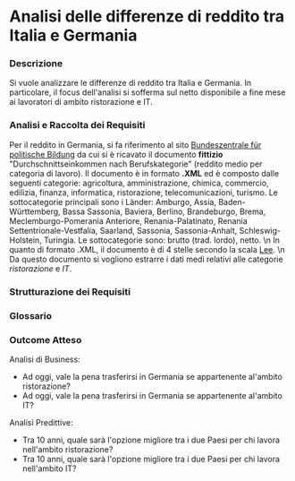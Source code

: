 # Analisi delle differenze di reddito tra Italia e Germania

### Descrizione
Si vuole analizzare le differenze di reddito tra Italia e Germania. In particolare, il focus dell'analisi si sofferma sul netto 
disponibile a fine mese ai lavoratori di ambito ristorazione e IT.

### Analisi e Raccolta dei Requisiti
Per il reddito in Germania, si fa riferimento al sito [Bundeszentrale für politische Bildung](https://www.bpb.de/) da cui si è
ricavato il documento **fittizio** "Durchschnittseinkommen nach Berufskategorie" (reddito medio per categoria di lavoro). Il documento
è in formato **.XML** ed è composto dalle seguenti categorie:  agricoltura, amministrazione, chimica, commercio, edilizia, finanza, 
informatica, ristorazione, telecomunicazioni, turismo. Le sottocategorie principali sono i Länder: Amburgo, Assia, Baden-Württemberg, Bassa Sassonia, Baviera, Berlino, Brandeburgo, Brema, Meclemburgo-Pomerania Anteriore, Renania-Palatinato, Renania Settentrionale-Vestfalia, Saarland, Sassonia, Sassonia-Anhalt, Schleswig-Holstein, Turingia.
Le sottocategorie sono: brutto (trad. lordo), netto. \n
In quanto di formato .XML, il documento è di 4 stelle secondo la scala [Lee](). \n
Da questo documento si vogliono estrarre i dati medi relativi alle categorie _ristorazione_ e _IT_. 

### Strutturazione dei Requisiti

### Glossario

### Outcome Atteso 
Analisi di Business:
- Ad oggi, vale la pena trasferirsi in Germania se appartenente al'ambito ristorazione?
- Ad oggi, vale la pena trasferirsi in Germania se appartenente al'ambito IT?

Analisi Predittive:
- Tra 10 anni, quale sarà l'opzione migliore tra i due Paesi per chi lavora nell'ambito ristorazione?
- Tra 10 anni, quale sarà l'opzione migliore tra i due Paesi per chi lavora nell'ambito IT?
